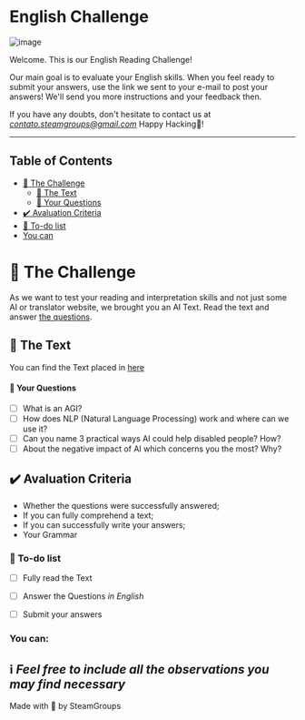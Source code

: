 # English Challenge

![image](https://images.pexels.com/photos/8386434/pexels-photo-8386434.jpeg?auto=compress&cs=tinysrgb&dpr=2&h=650&w=940)

Welcome. This is our English Reading Challenge!

Our main goal is to evaluate your English skills.
When you feel ready to submit your answers, use the link we sent to your e-mail to post your answers!
We'll send you more instructions and your feedback then.

If you have any doubts, don't hesitate to contact us at *contato.steamgroups@gmail.com*
Happy Hacking💙!

<!-- > ⚠️ **Remember, your repository must be public, otherwise we won't be able to evaluate your answer** -->

---

## Table of Contents

- [🧠 The Challenge](#-the-challenge)
  - [📖 The Text](#️-the-text)
  - [🤟 Your Questions](#-your-questions)
- [✔️ Avaluation Criteria](#️-avaluation-criteria)
- [:notebook: To-do list](#notebook-to-do-list)
- [You can](#-you-can)

# 🧠 The Challenge

As we want to test your reading and interpretation skills and not just some AI or translator website, we brought you an AI Text. Read the text and answer [the questions](#-your-questions).

## 📖 The Text
You can find the Text placed in [here](https://www.ncbi.nlm.nih.gov/pmc/articles/PMC7605294/)

#### 🤟 Your Questions

- [ ] What is an AGI?
- [ ] How does NLP (Natural Language Processing) work and where can we use it?
- [ ] Can you name 3 practical ways AI could help disabled people? How?
- [ ] About the negative impact of AI which concerns you the most? Why?

## ✔️ Avaluation Criteria

- Whether the questions were successfully answered;
- If you can fully comprehend a text;
- If you can successfully write your answers;
- Your Grammar

### :notebook: To-do list

- [ ] Fully read the Text
- [ ] Answer the Questions *in English*
- [ ] Submit your answers


### You can:
:information_source: _Feel free to include all the observations you may find necessary_
---

Made with 💙 by SteamGroups
